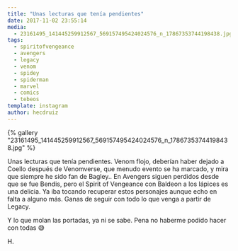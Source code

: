 ```yaml
---
title: "Unas lecturas que tenía pendientes"
date: 2017-11-02 23:55:14
media: 
  - 23161495_141445259912567_569157495424024576_n_17867353744198438.jpg
tags: 
  - spiritofvengeance
  - avengers
  - legacy
  - venom
  - spidey
  - spiderman
  - marvel
  - comics
  - tebeos
template: instagram
author: hecdruiz
---
```


{% gallery "23161495_141445259912567_569157495424024576_n_17867353744198438.jpg" %}

Unas lecturas que tenía pendientes. Venom flojo, deberían haber dejado a Coello después de Venomverse, que menudo evento se ha marcado, y mira que siempre he sido fan de Bagley.. En Avengers siguen perdidos desde que se fue Bendis, pero el Spirit of Vengeance con Baldeon a los lápices es una delicia. Ya iba tocando recuperar estos personajes aunque echo en falta a alguno más. Ganas de seguir con todo lo que venga a partir de Legacy.

Y lo que molan las portadas, ya ni se sabe. Pena no haberme podido hacer con todas 😅

H.
